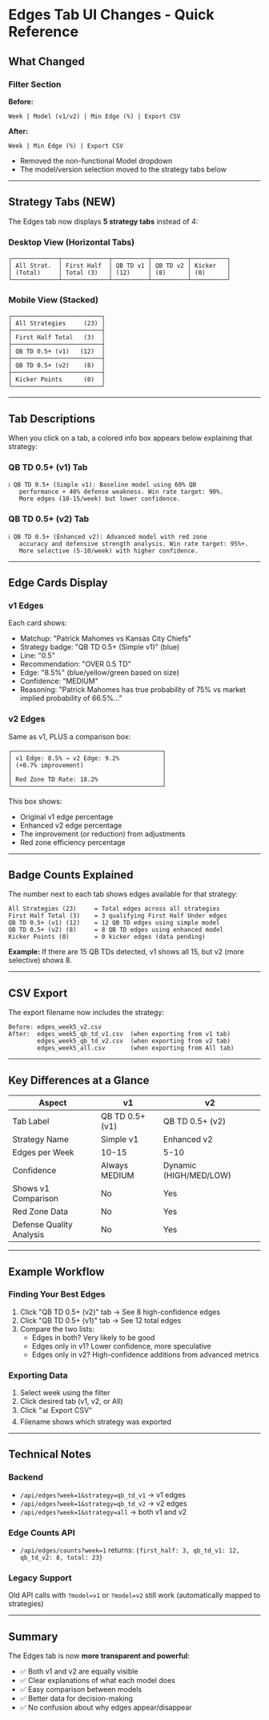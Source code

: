 # Edges Tab UI Changes - Quick Reference

## What Changed

### Filter Section
**Before:**
```
Week | Model (v1/v2) | Min Edge (%) | Export CSV
```

**After:**
```
Week | Min Edge (%) | Export CSV
```
- Removed the non-functional Model dropdown
- The model/version selection moved to the strategy tabs below

---

## Strategy Tabs (NEW)

The Edges tab now displays **5 strategy tabs** instead of 4:

### Desktop View (Horizontal Tabs)
```
┌─────────────┬─────────────┬──────────┬──────────┬──────────┐
│ All Strat.  │ First Half  │ QB TD v1 │ QB TD v2 │ Kicker   │
│ (Total)     │ Total (3)   │ (12)     │ (8)      │ (0)      │
└─────────────┴─────────────┴──────────┴──────────┴──────────┘
```

### Mobile View (Stacked)
```
┌─────────────────────────┐
│ All Strategies     (23) │
├─────────────────────────┤
│ First Half Total   (3)  │
├─────────────────────────┤
│ QB TD 0.5+ (v1)   (12)  │
├─────────────────────────┤
│ QB TD 0.5+ (v2)    (8)  │
├─────────────────────────┤
│ Kicker Points      (0)  │
└─────────────────────────┘
```

---

## Tab Descriptions

When you click on a tab, a colored info box appears below explaining that strategy:

### QB TD 0.5+ (v1) Tab
```
ℹ️ QB TD 0.5+ (Simple v1): Baseline model using 60% QB
   performance + 40% defense weakness. Win rate target: 90%.
   More edges (10-15/week) but lower confidence.
```

### QB TD 0.5+ (v2) Tab
```
ℹ️ QB TD 0.5+ (Enhanced v2): Advanced model with red zone
   accuracy and defensive strength analysis. Win rate target: 95%+.
   More selective (5-10/week) with higher confidence.
```

---

## Edge Cards Display

### v1 Edges
Each card shows:
- Matchup: "Patrick Mahomes vs Kansas City Chiefs"
- Strategy badge: "QB TD 0.5+ (Simple v1)" (blue)
- Line: "0.5"
- Recommendation: "OVER 0.5 TD"
- Edge: "8.5%" (blue/yellow/green based on size)
- Confidence: "MEDIUM"
- Reasoning: "Patrick Mahomes has true probability of 75% vs market implied probability of 66.5%..."

### v2 Edges
Same as v1, PLUS a comparison box:
```
┌──────────────────────────────────────────┐
│ v1 Edge: 8.5% → v2 Edge: 9.2%            │
│ (+0.7% improvement)                      │
│                                          │
│ Red Zone TD Rate: 18.2%                  │
└──────────────────────────────────────────┘
```

This box shows:
- Original v1 edge percentage
- Enhanced v2 edge percentage
- The improvement (or reduction) from adjustments
- Red zone efficiency percentage

---

## Badge Counts Explained

The number next to each tab shows edges available for that strategy:

```
All Strategies (23)     = Total edges across all strategies
First Half Total (3)    = 3 qualifying First Half Under edges
QB TD 0.5+ (v1) (12)    = 12 QB TD edges using simple model
QB TD 0.5+ (v2) (8)     = 8 QB TD edges using enhanced model
Kicker Points (0)       = 0 kicker edges (data pending)
```

**Example:** If there are 15 QB TDs detected, v1 shows all 15, but v2 (more selective) shows 8.

---

## CSV Export

The export filename now includes the strategy:
```
Before: edges_week5_v2.csv
After:  edges_week5_qb_td_v1.csv  (when exporting from v1 tab)
        edges_week5_qb_td_v2.csv  (when exporting from v2 tab)
        edges_week5_all.csv       (when exporting from All tab)
```

---

## Key Differences at a Glance

| Aspect | v1 | v2 |
|--------|----|----|
| Tab Label | QB TD 0.5+ (v1) | QB TD 0.5+ (v2) |
| Strategy Name | Simple v1 | Enhanced v2 |
| Edges per Week | 10-15 | 5-10 |
| Confidence | Always MEDIUM | Dynamic (HIGH/MED/LOW) |
| Shows v1 Comparison | No | Yes |
| Red Zone Data | No | Yes |
| Defense Quality Analysis | No | Yes |

---

## Example Workflow

### Finding Your Best Edges
1. Click "QB TD 0.5+ (v2)" tab → See 8 high-confidence edges
2. Click "QB TD 0.5+ (v1)" tab → See 12 total edges
3. Compare the two lists:
   - Edges in both? Very likely to be good
   - Edges only in v1? Lower confidence, more speculative
   - Edges only in v2? High-confidence additions from advanced metrics

### Exporting Data
1. Select week using the filter
2. Click desired tab (v1, v2, or All)
3. Click "📊 Export CSV"
4. Filename shows which strategy was exported

---

## Technical Notes

### Backend
- `/api/edges?week=1&strategy=qb_td_v1` → v1 edges
- `/api/edges?week=1&strategy=qb_td_v2` → v2 edges
- `/api/edges?week=1&strategy=all` → both v1 and v2

### Edge Counts API
- `/api/edges/counts?week=1` returns: `{first_half: 3, qb_td_v1: 12, qb_td_v2: 8, total: 23}`

### Legacy Support
Old API calls with `?model=v1` or `?model=v2` still work (automatically mapped to strategies)

---

## Summary

The Edges tab is now **more transparent and powerful**:
- ✅ Both v1 and v2 are equally visible
- ✅ Clear explanations of what each model does
- ✅ Easy comparison between models
- ✅ Better data for decision-making
- ✅ No confusion about why edges appear/disappear
